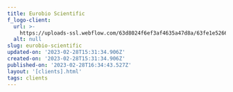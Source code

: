 ```yaml
---
title: Eurobio Scientific
f_logo-client:
  url: >-
    https://uploads-ssl.webflow.com/63d8024f6ef3af4635a47d8a/63fe1e52667bb229d42972ed_logo%20eurobio%20blanc-01%201%201.png
  alt: null
slug: eurobio-scientific
updated-on: '2023-02-28T15:31:34.906Z'
created-on: '2023-02-28T15:31:34.906Z'
published-on: '2023-02-28T16:34:43.527Z'
layout: '[clients].html'
tags: clients
---
```



